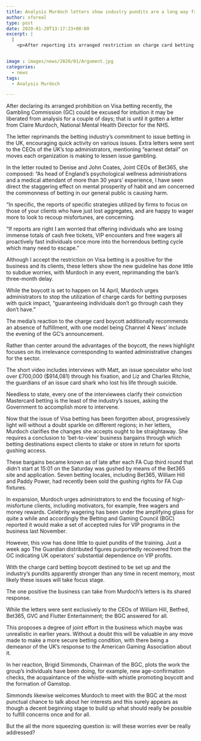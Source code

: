 ```yaml
---
title: Analysis Murdoch letters show industry pundits are a long way from satisfied
author: xforeal 
type: post
date: 2020-01-20T13:17:23+00:00
excerpt: |
  |
    <p>After reporting its arranged restriction on charge card betting prior this week, the Gambling Commission (GC) could be excused for intuition it may be liberated from analysis for a couple of days; that is until it gotten a letter from Claire Murdoch, National Mental Health Director for the NHS </p>


image : images/news/2020/01/Argument.jpg
categories:
  - news
tags:
  - Analysis Murdoch

---
```

After declaring its arranged prohibition on Visa betting recently, the Gambling Commission (GC) could be excused for intuition it may be liberated from analysis for a couple of days; that is until it gotten a letter from Claire Murdoch, National Mental Health Director for the NHS.

The letter reprimands the betting industry’s commitment to issue betting in the UK, encouraging quick activity on various issues. Extra letters were sent to the CEOs of the UK’s top administrators, mentioning “earnest detail” on moves each organization is making to lessen issue gambling.

In the letter routed to Denise and John Coates, Joint CEOs of Bet365, she composed: “As head of England’s psychological wellness administrations and a medical attendant of more than 30 years’ experience, I have seen direct the staggering effect on mental prosperity of habit and am concerned the commonness of betting in our general public is causing harm.

“In specific, the reports of specific strategies utilized by firms to focus on those of your clients who have just lost aggregates, and are happy to wager more to look to recoup misfortunes, are concerning.

“If reports are right I am worried that offering individuals who are losing immense totals of cash free tickets, VIP encounters and free wagers all proactively fast individuals once more into the horrendous betting cycle which many need to escape.”

Although I accept the restriction on Visa betting is a positive for the business and its clients, these letters show the new guideline has done little to subdue worries, with Murdoch in any event, reprimanding the ban’s three-month delay.

While the boycott is set to happen on 14 April, Murdoch urges administrators to stop the utilization of charge cards for betting purposes with quick impact, “guaranteeing individuals don’t go through cash they don’t have.”

The media’s reaction to the charge card boycott additionally recommends an absence of fulfillment, with one model being Channel 4 News’ include the evening of the GC’s announcement.

Rather than center around the advantages of the boycott, the news highlight focuses on its irrelevance corresponding to wanted administrative changes for the sector.

The short video includes interviews with Matt, an issue speculator who lost over £700,000 ($914,081) through his fixation, and Liz and Charles Ritchie, the guardians of an issue card shark who lost his life through suicide.

Needless to state, every one of the interviewees clarify their conviction Mastercard betting is the least of the industry’s issues, asking the Government to accomplish more to intervene.

Now that the issue of Visa betting has been forgotten about, progressively light will without a doubt sparkle on different regions; in her letters, Murdoch clarifies the changes she accepts ought to be straightaway. She requires a conclusion to ‘bet-to-view’ business bargains through which betting destinations expect clients to stake or store in return for sports gushing access.

These bargains became known as of late after each FA Cup third round that didn’t start at 15:01 on the Saturday was gushed by means of the Bet365 site and application. Seven betting locales, including Bet365, William Hill and Paddy Power, had recently been sold the gushing rights for FA Cup fixtures.

In expansion, Murdoch urges administrators to end the focusing of high-misfortune clients, including motivators, for example, free wagers and money rewards. Celebrity wagering has been under the amplifying glass for quite a while and accordingly the Betting and Gaming Council (BGC) reported it would make a set of accepted rules for VIP programs in the business last November.

However, this vow has done little to quiet pundits of the training. Just a week ago The Guardian distributed figures purportedly recovered from the GC indicating UK operators’ substantial dependence on VIP profits.

With the charge card betting boycott destined to be set up and the industry’s pundits apparently stronger than any time in recent memory, most likely these issues will take focus stage.

The one positive the business can take from Murdoch’s letters is its shared response.

While the letters were sent exclusively to the CEOs of William Hill, Betfred, Bet365, GVC and Flutter Entertainment; the BGC answered for all.

This proposes a degree of joint effort in the business which maybe was unrealistic in earlier years. Without a doubt this will be valuable in any move made to make a more secure betting condition, with there being a demeanor of the UK’s response to the American Gaming Association about it.

In her reaction, Brigid Simmonds, Chairman of the BGC, plots the work the group’s individuals have been doing, for example, new age-confirmation checks, the acquaintance of the whistle-with whistle promoting boycott and the formation of Gamstop.

Simmonds likewise welcomes Murdoch to meet with the BGC at the most punctual chance to talk about her interests and this surely appears as though a decent beginning stage to build up what should really be possible to fulfill concerns once and for all.

But the all the more squeezing question is: will these worries ever be really addressed?